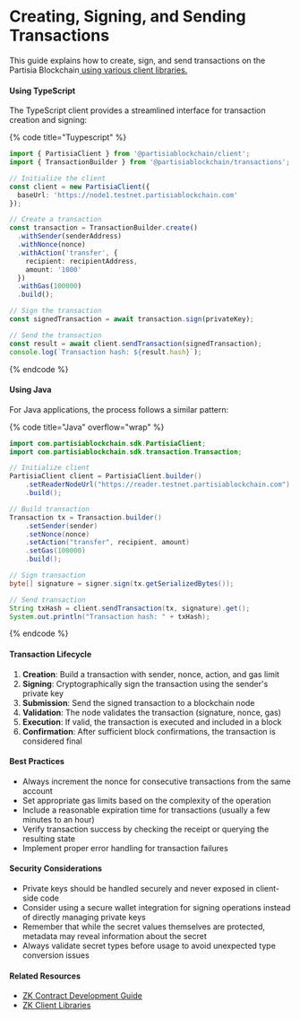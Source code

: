 # Creating, Signing, and Sending Transactions

This guide explains how to create, sign, and send transactions on the Partisia Blockchain[ using various client libraries.](../../dev-tools/)

#### Using TypeScript

The TypeScript client provides a streamlined interface for transaction creation and signing:

{% code title="Tuypescript" %}
```typescript
import { PartisiaClient } from '@partisiablockchain/client';
import { TransactionBuilder } from '@partisiablockchain/transactions';

// Initialize the client
const client = new PartisiaClient({
  baseUrl: 'https://node1.testnet.partisiablockchain.com'
});

// Create a transaction
const transaction = TransactionBuilder.create()
  .withSender(senderAddress)
  .withNonce(nonce)
  .withAction('transfer', {
    recipient: recipientAddress,
    amount: '1000'
  })
  .withGas(100000)
  .build();

// Sign the transaction
const signedTransaction = await transaction.sign(privateKey);

// Send the transaction
const result = await client.sendTransaction(signedTransaction);
console.log(`Transaction hash: ${result.hash}`);
```
{% endcode %}

#### Using Java

For Java applications, the process follows a similar pattern:

{% code title="Java" overflow="wrap" %}
```java
import com.partisiablockchain.sdk.PartisiaClient;
import com.partisiablockchain.sdk.transaction.Transaction;

// Initialize client
PartisiaClient client = PartisiaClient.builder()
    .setReaderNodeUrl("https://reader.testnet.partisiablockchain.com")
    .build();

// Build transaction
Transaction tx = Transaction.builder()
    .setSender(sender)
    .setNonce(nonce)
    .setAction("transfer", recipient, amount)
    .setGas(100000)
    .build();

// Sign transaction
byte[] signature = signer.sign(tx.getSerializedBytes());

// Send transaction
String txHash = client.sendTransaction(tx, signature).get();
System.out.println("Transaction hash: " + txHash);
```
{% endcode %}

#### Transaction Lifecycle

1. **Creation**: Build a transaction with sender, nonce, action, and gas limit
2. **Signing**: Cryptographically sign the transaction using the sender's private key
3. **Submission**: Send the signed transaction to a blockchain node
4. **Validation**: The node validates the transaction (signature, nonce, gas)
5. **Execution**: If valid, the transaction is executed and included in a block
6. **Confirmation**: After sufficient block confirmations, the transaction is considered final

#### Best Practices

* Always increment the nonce for consecutive transactions from the same account
* Set appropriate gas limits based on the complexity of the operation
* Include a reasonable expiration time for transactions (usually a few minutes to an hour)
* Verify transaction success by checking the receipt or querying the resulting state
* Implement proper error handling for transaction failures

#### Security Considerations

* Private keys should be handled securely and never exposed in client-side code
* Consider using a secure wallet integration for signing operations instead of directly managing private keys
* Remember that while the secret values themselves are protected, metadata may reveal information about the secret
* Always validate secret types before usage to avoid unexpected type conversion issues

#### Related Resources

* [ZK Contract Development Guide](../zk-smart-contracts/)
* [ZK Client Libraries](../../dev-tools/)
